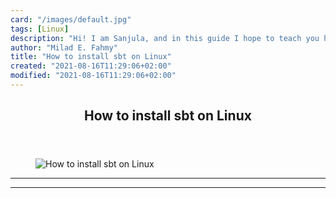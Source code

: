 ```yaml
---
card: "/images/default.jpg"
tags: [Linux]
description: "Hi! I am Sanjula, and in this guide I hope to teach you how t"
author: "Milad E. Fahmy"
title: "How to install sbt on Linux"
created: "2021-08-16T11:29:06+02:00"
modified: "2021-08-16T11:29:06+02:00"
---
```

<div class="site-wrapper">
<main id="site-main" class="site-main outer">
<div class="inner">
<article class="post-full post tag-linux tag-technology tag-programming tag-coding tag-command-line ">
<header class="post-full-header">
<h1 class="post-full-title">How to install sbt on Linux</h1>
</header>
<figure class="post-full-image">
<picture>
<source media="(max-width: 700px)" sizes="1px" srcset="data:image/gif;base64,R0lGODlhAQABAIAAAAAAAP///yH5BAEAAAAALAAAAAABAAEAAAIBRAA7 1w">
<source media="(min-width: 701px)" sizes="(max-width: 800px) 400px,
(max-width: 1170px) 700px,
1400px" srcset="/news/content/images/size/w300/2019/06/sbt-1.png 300w,
/news/content/images/size/w600/2019/06/sbt-1.png 600w,
/news/content/images/size/w1000/2019/06/sbt-1.png 1000w,
/news/content/images/size/w2000/2019/06/sbt-1.png 2000w">
<img onerror="this.style.display='none'" src="/news/content/images/size/w2000/2019/06/sbt-1.png" alt="How to install sbt on Linux">
</picture>
</figure>
<section class="post-full-content">
<div class="post-content">
</div>
<hr>
<hr>
</section>
</article>
</div>
</main>
</div>
<!-- Google Tag Manager (noscript) -->
<!-- End Google Tag Manager (noscript) -->
